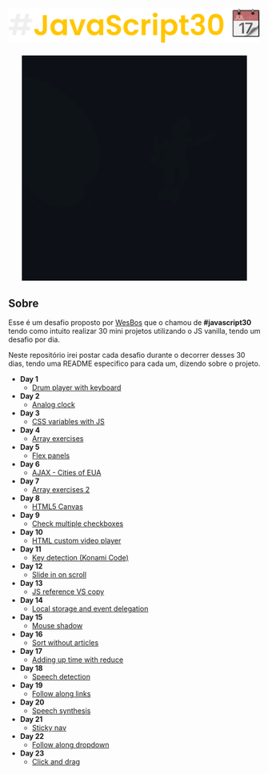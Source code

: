 <h1 align="center">
  <img src=".github/main-readme.svg" />
</h1>

<div align="center">
  <a href="https://storyset.com/"><img src=".github/Innovation.gif" /></a>
</div>

## Sobre
Esse é um desafio proposto por [WesBos](https://github.com/wesbos) que o chamou de **#javascript30** tendo como intuito realizar 30 mini projetos utilizando o JS vanilla, tendo um desafio por dia.

Neste repositório irei postar cada desafio durante o decorrer desses 30 dias, tendo uma README especifico para cada um, dizendo sobre o projeto.

- **Day 1**
  - <a href="https://github.com/gabrlcj/Javascript30/tree/main/Day1">Drum player with keyboard</a>
- **Day 2**
  - <a href="https://github.com/gabrlcj/Javascript30/tree/main/Day2">Analog clock</a>
- **Day 3**
  - <a href="https://github.com/gabrlcj/Javascript30/tree/main/Day3">CSS variables with JS</a>
- **Day 4**
  - <a href="https://github.com/gabrlcj/Javascript30/tree/main/Day4">Array exercises</a>
- **Day 5**
  - <a href="https://github.com/gabrlcj/Javascript30/tree/main/Day5">Flex panels</a>
- **Day 6**
  - <a href="https://github.com/gabrlcj/Javascript30/tree/main/Day6">AJAX - Cities of EUA</a>
- **Day 7**
  - <a href="https://github.com/gabrlcj/Javascript30/tree/main/Day7">Array exercises 2</a>
- **Day 8**
  - <a href="https://github.com/gabrlcj/Javascript30/tree/main/Day8">HTML5 Canvas</a>
- **Day 9**
  - <a href="https://github.com/gabrlcj/Javascript30/tree/main/Day9">Check multiple checkboxes</a>
- **Day 10**
  - <a href="https://github.com/gabrlcj/Javascript30/tree/main/Day10">HTML custom video player</a>
- **Day 11**
  - <a href="https://github.com/gabrlcj/Javascript30/tree/main/Day11">Key detection (Konami Code)</a>
- **Day 12**
  - <a href="https://github.com/gabrlcj/Javascript30/tree/main/Day12">Slide in on scroll</a>
- **Day 13**
  - <a href="https://github.com/gabrlcj/Javascript30/tree/main/Day13">JS reference VS copy</a>
- **Day 14**
  - <a href="https://github.com/gabrlcj/Javascript30/tree/main/Day14">Local storage and event delegation</a>
- **Day 15**
  - <a href="https://github.com/gabrlcj/Javascript30/tree/main/Day15">Mouse shadow</a>
- **Day 16**
  - <a href="https://github.com/gabrlcj/Javascript30/tree/main/Day16">Sort without articles</a>
- **Day 17**
  - <a href="https://github.com/gabrlcj/Javascript30/tree/main/Day17">Adding up time with reduce</a>
- **Day 18**
  - <a href="https://github.com/gabrlcj/Javascript30/tree/main/Day18">Speech detection</a>
- **Day 19**
  - <a href="https://github.com/gabrlcj/Javascript30/tree/main/Day19">Follow along links</a>
- **Day 20**
  - <a href="https://github.com/gabrlcj/Javascript30/tree/main/Day20">Speech synthesis</a>
- **Day 21**
  - <a href="https://github.com/gabrlcj/Javascript30/tree/main/Day21">Sticky nav</a>
- **Day 22**
  - <a href="https://github.com/gabrlcj/Javascript30/tree/main/Day22">Follow along dropdown</a>
- **Day 23**
  - <a href="https://github.com/gabrlcj/Javascript30/tree/main/Day23">Click and drag</a>